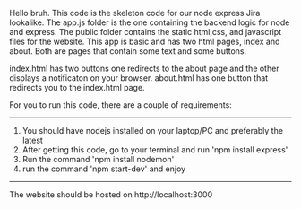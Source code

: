Hello bruh. This code is the skeleton code for our node express Jira lookalike.
The app.js folder is the one containing the backend logic for node and express.
The public folder contains the static html,css, and javascript files for the website.
This app is basic and has two html pages, index and about. Both are pages that contain some text and some buttons.

index.html has two buttons one redirects to the about page and the other displays a notificaton on your browser.
about.html has one button that redirects you to the index.html page.

For you to run this code, there are a couple of requirements:

*********
1. You should have nodejs installed on your laptop/PC and preferably the latest
2. After getting this code, go to your terminal and run 'npm install express'
3. Run the command 'npm install nodemon'
4. run the command 'npm start-dev' and enjoy
*********

The website should be hosted on http://localhost:3000
